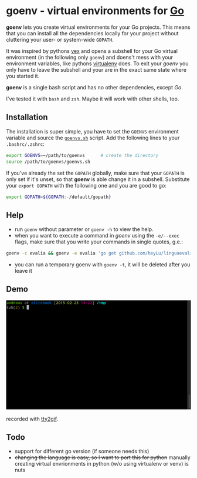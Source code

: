 # goenv - virtual environments for [Go](https://golang.org/)

**goenv** lets you create virtual environments for your Go projects. This means that you can install all the dependencies locally for your project without cluttering your user- or system-wide `GOPATH`.

It was inspired by pythons [vex](https://pypi.python.org/pypi/vex) and opens a subshell for your Go virtual environment (in the following only `goenv`) and doens't mess with your environment variables, like pythons [virtualenv](https://github.com/pypa/virtualenv) does. To exit your *goenv* you only have to leave the subshell and your are in the exact same state where you started it.

**goenv** is a single bash script and has no other dependencies, except *Go*.

I've tested it with `bash` and `zsh`. Maybe it will work with other shells, too.

## Installation

The installation is super simple, you have to set the `GOENVS` environment variable and source the [`goenvs.sh`](goenvs.sh) script. Add the following lines to your `.bashrc/.zshrc`:

```sh
export GOENVS=~/path/to/goenvs      # create the directory
source /path/to/goenvs/goenvs.sh
```

If you've already the set the `GOPATH` globally, make sure that your `GOPATH` is only set if it's unset, so that **goenv** is able change it in a subshell. Substitute your `export GOPATH` with the following one and you are good to go:

```sh
export GOPATH=${GOPATH:-/default/gopath}
```

## Help

- run `goenv` without parameter or `goenv -h` to view the help.
- when you want to execute a command in *goenv* using the `-e/--exec` flags, make sure that you write your commands in single quotes, g.e.:

```sh
goenv -c evalia && goenv -e evalia 'go get github.com/heyLu/linguaevalia && linguaevalia'
```

- you can run a temporary goenv with `goenv -t`, it will be deleted after you leave it

## Demo

![goenv demo](demo.gif)

recorded with [tty2gif](http://z24.github.io/tty2gif/).

## Todo

- support for different go version (if someone needs this)
- ~~changing the language is easy, so I want to port this for python~~ manually creating virtual envrionments in python (w/o using virtualenv or venv) is nuts
